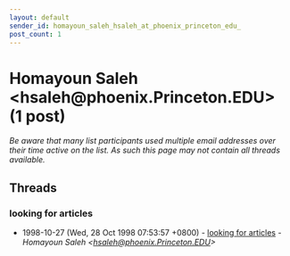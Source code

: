 ```yaml
---
layout: default
sender_id: homayoun_saleh_hsaleh_at_phoenix_princeton_edu_
post_count: 1
---
```


# Homayoun Saleh <hsaleh<span>@</span>phoenix.Princeton.EDU> (1 post)

_Be aware that many list participants used multiple email addresses over their time active on the list. As such this page may not contain all threads available._

## Threads

### looking for articles
+ 1998-10-27 (Wed, 28 Oct 1998 07:53:57 +0800) - [looking for articles](/archive/1998/10/d73ad420919b604d0372ab488738519fc831738a6144d59c0fd06d36faf0a6e3) - _Homayoun Saleh \<hsaleh@phoenix.Princeton.EDU\>_


